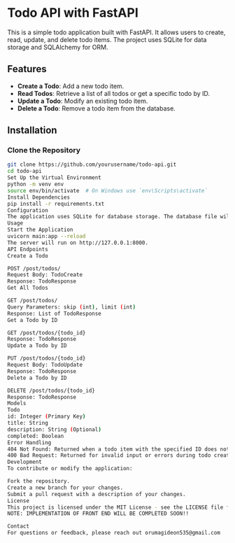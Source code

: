 # Todo API with FastAPI

This is a simple todo application built with FastAPI. It allows users to create, read, update, and delete todo items. The project uses SQLite for data storage and SQLAlchemy for ORM.

## Features

- **Create a Todo**: Add a new todo item.
- **Read Todos**: Retrieve a list of all todos or get a specific todo by ID.
- **Update a Todo**: Modify an existing todo item.
- **Delete a Todo**: Remove a todo item from the database.

## Installation

### Clone the Repository

```bash
git clone https://github.com/yourusername/todo-api.git
cd todo-api
Set Up the Virtual Environment
python -m venv env
source env/bin/activate  # On Windows use `env\Scripts\activate`
Install Dependencies
pip install -r requirements.txt
Configuration
The application uses SQLite for database storage. The database file will be created in the project directory (todo_api.db).
Usage
Start the Application
uvicorn main:app --reload
The server will run on http://127.0.0.1:8000.
API Endpoints
Create a Todo

POST /post/todos/
Request Body: TodoCreate
Response: TodoResponse
Get All Todos

GET /post/todos/
Query Parameters: skip (int), limit (int)
Response: List of TodoResponse
Get a Todo by ID

GET /post/todos/{todo_id}
Response: TodoResponse
Update a Todo by ID

PUT /post/todos/{todo_id}
Request Body: TodoUpdate
Response: TodoResponse
Delete a Todo by ID

DELETE /post/todos/{todo_id}
Response: TodoResponse
Models
Todo
id: Integer (Primary Key)
title: String
description: String (Optional)
completed: Boolean
Error Handling
404 Not Found: Returned when a todo item with the specified ID does not exist.
400 Bad Request: Returned for invalid input or errors during todo creation.
Development
To contribute or modify the application:

Fork the repository.
Create a new branch for your changes.
Submit a pull request with a description of your changes.
License
This project is licensed under the MIT License - see the LICENSE file for details.
NOTE: IMPLEMENTATION OF FRONT END WILL BE COMPLETED SOON!!

Contact
For questions or feedback, please reach out orumagideon535@gmail.com
```
